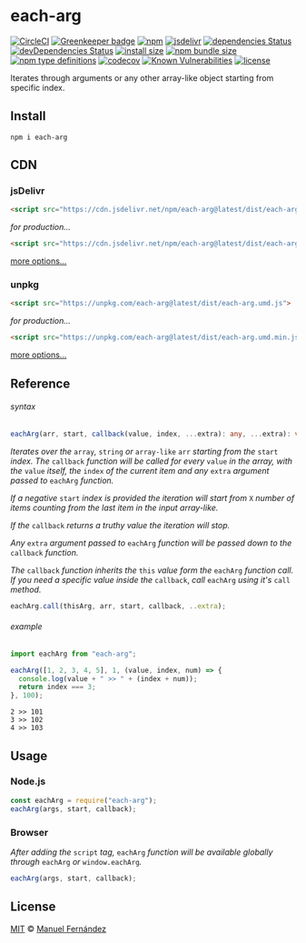 # each-arg

[![CircleCI](https://circleci.com/gh/manferlo81/each-arg.svg?style=svg)](https://circleci.com/gh/manferlo81/each-arg) [![Greenkeeper badge](https://badges.greenkeeper.io/manferlo81/each-arg.svg)](https://greenkeeper.io/) [![npm](https://img.shields.io/npm/v/each-arg.svg)](https://www.npmjs.com/package/each-arg) [![jsdelivr](https://data.jsdelivr.com/v1/package/npm/each-arg/badge?style=rounded)](https://www.jsdelivr.com/package/npm/each-arg) [![dependencies Status](https://david-dm.org/manferlo81/each-arg/status.svg)](https://david-dm.org/manferlo81/each-arg) [![devDependencies Status](https://david-dm.org/manferlo81/each-arg/dev-status.svg)](https://david-dm.org/manferlo81/each-arg?type=dev) [![install size](https://packagephobia.now.sh/badge?p=each-arg)](https://packagephobia.now.sh/result?p=each-arg) [![npm bundle size](https://img.shields.io/bundlephobia/min/each-arg.svg)](https://bundlephobia.com/result?p=each-arg) [![npm type definitions](https://img.shields.io/npm/types/each-arg.svg)](https://github.com/microsoft/TypeScript) [![codecov](https://codecov.io/gh/manferlo81/each-arg/branch/master/graph/badge.svg)](https://codecov.io/gh/manferlo81/each-arg) [![Known Vulnerabilities](https://snyk.io/test/github/manferlo81/each-arg/badge.svg?targetFile=package.json)](https://snyk.io/test/github/manferlo81/each-arg?targetFile=package.json) [![license](https://img.shields.io/npm/l/each-arg.svg)](LICENSE)

Iterates through arguments or any other array-like object starting from specific index.

## Install

```bach
npm i each-arg
```

## CDN

### jsDelivr

```html
<script src="https://cdn.jsdelivr.net/npm/each-arg@latest/dist/each-arg.umd.js">
```

*for production...*

```html
<script src="https://cdn.jsdelivr.net/npm/each-arg@latest/dist/each-arg.umd.min.js">
```

[more options...](https://www.jsdelivr.com/package/npm/each-arg?version=latest)

### unpkg

```html
<script src="https://unpkg.com/each-arg@latest/dist/each-arg.umd.js">
```

*for production...*

```html
<script src="https://unpkg.com/each-arg@latest/dist/each-arg.umd.min.js">
```

[more options...](https://unpkg.com/each-arg@latest/)

## Reference

###### syntax

```typescript
eachArg(arr, start, callback(value, index, ...extra): any, ...extra): void;
```

*Iterates over the* `array`*,* `string` *or* `array-like` `arr` *starting from the* `start` *index. The* `callback` *function will be called for every* `value` *in the array, with the* `value` *itself, the* `index` *of the current item and any* `extra` *argument passed to* `eachArg` *function.*

*If a negative* `start` *index is provided the iteration will start from* `X` *number of items counting from the last item in the input array-like.*

*If the* `callback` *returns a truthy value the iteration will stop.*

*Any* `extra` *argument passed to* `eachArg` *function will be passed down to the* `callback` *function.*

*The* `callback` *function inherits the* `this` *value form the* `eachArg` *function call. If you need a specific value inside the* `callback`, *call* `eachArg` *using it's* `call` *method.*

```typescript
eachArg.call(thisArg, arr, start, callback, ..extra);
```

###### example

```javascript
import eachArg from "each-arg";

eachArg([1, 2, 3, 4, 5], 1, (value, index, num) => {
  console.log(value + " >> " + (index + num));
  return index === 3;
}, 100);
```

```console
2 >> 101
3 >> 102
4 >> 103
```

## Usage

### Node.js

```javascript
const eachArg = require("each-arg");
eachArg(args, start, callback);
```

### Browser

*After adding the* `script` *tag,* `eachArg` *function will be available globally through* `eachArg` *or* `window.eachArg`*.*

```javascript
eachArg(args, start, callback);
```

## License

[MIT](LICENSE) &copy; [Manuel Fernández](https://github.com/manferlo81)
